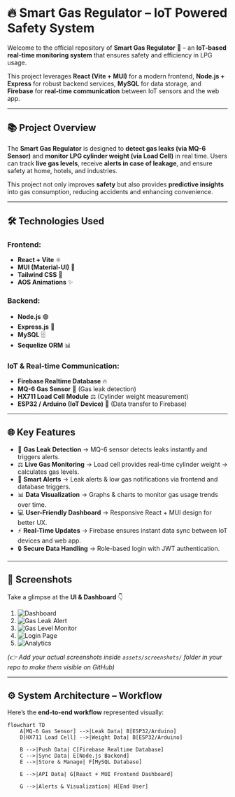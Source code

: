 # 🔥 **Smart Gas Regulator – IoT Powered Safety System**

Welcome to the official repository of **Smart Gas Regulator** 🏡 – an **IoT-based real-time monitoring system** that ensures safety and efficiency in LPG usage.  

This project leverages **React (Vite + MUI)** for a modern frontend, **Node.js + Express** for robust backend services, **MySQL** for data storage, and **Firebase** for **real-time communication** between IoT sensors and the web app.  

---

## 📚 **Project Overview**

The **Smart Gas Regulator** is designed to **detect gas leaks (via MQ-6 Sensor)** and **monitor LPG cylinder weight (via Load Cell)** in real time. Users can track **live gas levels**, receive **alerts in case of leakage**, and ensure safety at home, hotels, and industries.  

This project not only improves **safety** but also provides **predictive insights** into gas consumption, reducing accidents and enhancing convenience.  

---

## 🛠️ **Technologies Used**

### **Frontend:**
- **React + Vite** ⚛️  
- **MUI (Material-UI)** 🎨  
- **Tailwind CSS** 💨  
- **AOS Animations** ✨  

### **Backend:**
- **Node.js** 🟢  
- **Express.js** 🚀  
- **MySQL** 🗄️  
- **Sequelize ORM** 📊  

### **IoT & Real-time Communication:**
- **Firebase Realtime Database** 🔥  
- **MQ-6 Gas Sensor** 🛑 (Gas leak detection)  
- **HX711 Load Cell Module** ⚖️ (Cylinder weight measurement)  
- **ESP32 / Arduino (IoT Device)** 📡 (Data transfer to Firebase)  

---

## 🌐 **Key Features**

- 🛑 **Gas Leak Detection** → MQ-6 sensor detects leaks instantly and triggers alerts.  
- ⚖️ **Live Gas Monitoring** → Load cell provides real-time cylinder weight → calculates gas levels.  
- 🔔 **Smart Alerts** → Leak alerts & low gas notifications via frontend and database triggers.  
- 📊 **Data Visualization** → Graphs & charts to monitor gas usage trends over time.  
- 💻 **User-Friendly Dashboard** → Responsive React + MUI design for better UX.  
- ⚡ **Real-Time Updates** → Firebase ensures instant data sync between IoT devices and web app.  
- 🔒 **Secure Data Handling** → Role-based login with JWT authentication.  

---

## 📸 **Screenshots**

Take a glimpse at the **UI & Dashboard** 👇  

1. ![Dashboard](./assets/screenshots/dashboard.jpeg)  
2. ![Gas Leak Alert](./assets/screenshots/gas_leak_alert.jpeg)  
3. ![Gas Level Monitor](./assets/screenshots/gas_level.jpeg)  
4. ![Login Page](./assets/screenshots/login.jpeg)  
5. ![Analytics](./assets/screenshots/analytics.jpeg)  

*(👉 Add your actual screenshots inside `assets/screenshots/` folder in your repo to make them visible on GitHub)*  

---

## ⚙️ **System Architecture – Workflow**

Here’s the **end-to-end workflow** represented visually:  

```mermaid
flowchart TD
    A[MQ-6 Gas Sensor] -->|Leak Data| B[ESP32/Arduino]
    D[HX711 Load Cell] -->|Weight Data| B[ESP32/Arduino]

    B -->|Push Data| C[Firebase Realtime Database]
    C -->|Sync Data| E[Node.js Backend]
    E -->|Store & Manage| F[MySQL Database]

    E -->|API Data| G[React + MUI Frontend Dashboard]

    G -->|Alerts & Visualization| H[End User]

